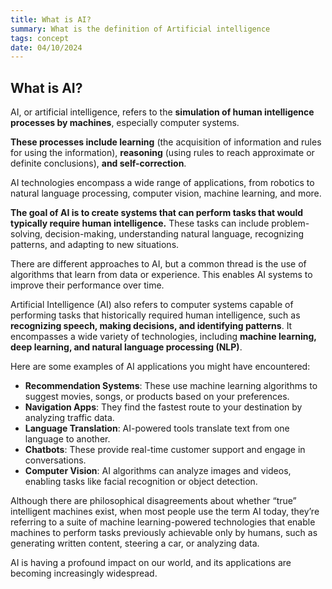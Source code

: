 ```yaml
---
title: What is AI? 
summary: What is the definition of Artificial intelligence
tags: concept
date: 04/10/2024
---
```


## What is AI? 

AI, or artificial intelligence, refers to the **simulation of human intelligence processes by machines**, especially computer systems.  

**These processes include learning** (the acquisition of information and rules for using the information), **reasoning** (using rules to reach approximate or definite conclusions), **and self-correction**.   

AI technologies encompass a wide range of applications, from robotics to natural language processing, computer vision, machine learning, and more.  

**The goal of AI is to create systems that can perform tasks that would typically require human intelligence.** These tasks can include problem-solving, decision-making, understanding natural language, recognizing patterns, and adapting to new situations.

There are different approaches to AI, but a common thread is the use of algorithms that learn from data or experience. This enables AI systems to improve their performance over time.  

Artificial Intelligence (AI) also refers to computer systems capable of performing tasks that historically required human intelligence, such as **recognizing speech, making decisions, and identifying patterns**. It encompasses a wide variety of technologies, including **machine learning, deep learning, and natural language processing (NLP)**. 

Here are some examples of AI applications you might have encountered:

- **Recommendation Systems**: These use machine learning algorithms to suggest movies, songs, or products based on your preferences.
- **Navigation Apps**: They find the fastest route to your destination by analyzing traffic data.
- **Language Translation**: AI-powered tools translate text from one language to another.
- **Chatbots**: These provide real-time customer support and engage in conversations.
- **Computer Vision**: AI algorithms can analyze images and videos, enabling tasks like facial recognition or object detection.

Although there are philosophical disagreements about whether “true” intelligent machines exist, when most people use the term AI today, they’re referring to a suite of machine learning-powered technologies that enable machines to perform tasks previously achievable only by humans, such as generating written content, steering a car, or analyzing data.

AI is having a profound impact on our world, and its applications are becoming increasingly widespread.